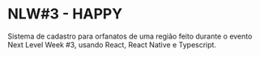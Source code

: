 # NLW#3 - HAPPY
Sistema de cadastro para orfanatos de uma região feito durante o evento Next Level Week #3, usando React, React Native e Typescript.
